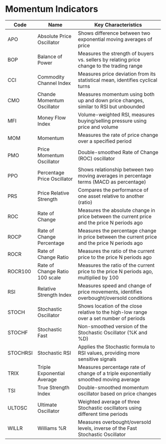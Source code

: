 # Momentum Indicators

| Code | Name | Key Characteristics |
| ------------ | --------------------------------------- | --------------------------------------------------------------------------------------- |
| APO | Absolute Price Oscillator | Shows difference between two exponential moving averages of price |
| BOP | Balance of Power | Measures the strength of buyers vs. sellers by relating price change to the trading range |
| CCI | Commodity Channel Index | Measures price deviation from its statistical mean, identifies cyclical turns |
| CMO | Chande Momentum Oscillator | Measures momentum using both up and down price changes, similar to RSI but unbounded |
| MFI | Money Flow Index | Volume-weighted RSI, measures buying/selling pressure using price and volume |
| MOM | Momentum | Measures the rate of price change over a specified period |
| PMO | Price Momentum Oscillator | Double-smoothed Rate of Change (ROC) oscillator |
| PPO | Percentage Price Oscillator | Shows relationship between two moving averages in percentage terms (MACD as percentage) |
| PRS | Price Relative Strength | Compares the performance of one asset relative to another (ratio) |
| ROC | Rate of Change | Measures the absolute change in price between the current price and the price N periods ago |
| ROCP | Rate of Change Percentage | Measures the percentage change in price between the current price and the price N periods ago |
| ROCR | Rate of Change Ratio | Measures the ratio of the current price to the price N periods ago |
| ROCR100 | Rate of Change Ratio 100 scale | Measures the ratio of the current price to the price N periods ago, multiplied by 100 |
| RSI | Relative Strength Index | Measures speed and change of price movements, identifies overbought/oversold conditions |
| STOCH | Stochastic Oscillator | Shows location of the close relative to the high-low range over a set number of periods |
| STOCHF | Stochastic Fast | Non-smoothed version of the Stochastic Oscillator (%K and %D) |
| STOCHRSI | Stochastic RSI | Applies the Stochastic formula to RSI values, providing more sensitive signals |
| TRIX | Triple Exponential Average | Measures percentage rate of change of a triple exponentially smoothed moving average |
| TSI | True Strength Index | Double-smoothed momentum oscillator based on price changes |
| ULTOSC | Ultimate Oscillator | Weighted average of three Stochastic oscillators using different time periods |
| WILLR | Williams %R | Measures overbought/oversold levels, inverse of the Fast Stochastic Oscillator |
